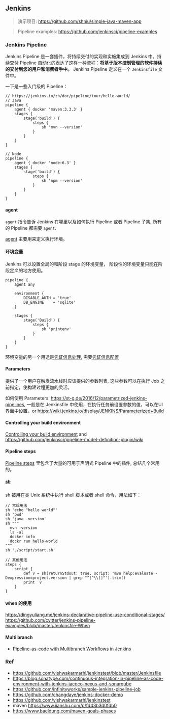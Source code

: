 
## Jenkins

> 演示项目: https://github.com/shniu/simple-java-maven-app

> Pipeline examples: https://github.com/jenkinsci/pipeline-examples

### Jenkins Pipeline

Jenkins Pipeline 是一套插件，将持续交付的实现和实施集成到 Jenkins 中。持续交付 Pipeline 自动化的表达了这样一种流程：**将基于版本控制管理的软件持续的交付到您的用户和消费者手中。** Jenkins Pipeline 定义在一个 `Jenkinsfile` 文件中。

一下是一些入门级的 Pipeline：

```
// https://jenkins.io/zh/doc/pipeline/tour/hello-world/
// Java
pipeline {
    agent { docker 'maven:3.3.3' }
    stages {
        stage('build') {
            steps {
                sh 'mvn --version'
            }
        }
    }
}

// Node
pipeline {
    agent { docker 'node:6.3' }
    stages {
        stage('build') {
            steps {
                sh 'npm --version'
            }
        }
    }
}
```

#### agent

`agent` 指令告诉 Jenkins 在哪里以及如何执行 Pipeline 或者 Pipeline 子集, 所有的 Pipeline 都需要 `agent`.

[agent](https://jenkins.io/doc/book/pipeline/syntax/#agent) 主要用来定义执行环境。

#### 环境变量

Jenkins 可以设置全局的和阶段 stage 的环境变量， 阶段性的环境变量只能在阶段定义的地方使用。

```
pipeline {
    agent any

    environment {
        DISABLE_AUTH = 'true'
        DB_ENGINE    = 'sqlite'
    }

    stages {
        stage('Build') {
            steps {
                sh 'printenv'
            }
        }
    }
}
```

环境变量的另一个用途是[凭证信息处理](https://jenkins.io/doc/book/pipeline/jenkinsfile/#handling-credentials), 需要[凭证信息配置](https://jenkins.io/doc/book/using/using-credentials/#configuring-credentials)

#### Parameters

提供了一个用户在触发流水线时应该提供的参数列表, 这些参数可以在执行 Job 之前指定，使构建过程更加的灵活。

如何使用 Parameters: https://st-g.de/2016/12/parametrized-jenkins-pipelines, 一般是在 Jenkinsfile 中使用，在执行任务前设置参数的值，可以在UI界面中设置。or  https://wiki.jenkins.io/display/JENKINS/Parameterized+Build

#### Controlling your build environment

[Controlling your build environment](https://github.com/jenkinsci/pipeline-model-definition-plugin/wiki/Controlling-your-build-environment) and https://github.com/jenkinsci/pipeline-model-definition-plugin/wiki

#### Pipeline steps

[Pipeline steps](https://jenkins.io/doc/pipeline/steps/) 里包含了大量的可用于声明式 Pipeline 中的插件, 总结几个常用的。

##### [sh](https://jenkins.io/doc/pipeline/steps/workflow-durable-task-step/#sh-shell-script)

sh 被用在类 Unix 系统中执行 shell 脚本或者 shell 命令，用法如下：

```
// 常规用法
sh 'echo "hello world"'
sh 'pwd'
sh 'java -version'
sh """
  mvn -version
  ls -al
  docker info
  dockr run hello-world
"""
sh './script/start.sh'

// 其他用法
steps {
    script {
        def v = sh(returnStdout: true, script: 'mvn help:evaluate -Dexpression=project.version | grep "^[^\\[]"').trim()
        print  v
    }
}

```

#### when 的使用

https://dingyuliang.me/jenkins-declarative-pipeline-use-conditional-stages/
https://github.com/cvitter/jenkins-pipeline-examples/blob/master/Jenkinsfile-When

#### Multi branch

- [Pipeline-as-code with Multibranch Workflows in Jenkins](https://jenkins.io/blog/2015/12/03/pipeline-as-code-with-multibranch-workflows-in-jenkins/)


### Ref

* https://github.com/vishwakarmarhl/jenkinstest/blob/master/Jenkinsfile
*   https://blog.sonatype.com/continuous-integration-in-pipeline-as-code-environment-with-jenkins-jacoco-nexus-and-sonarqube
*   https://github.com/infinityworks/sample-jenkins-pipeline-job
*   https://github.com/changdaye/jenkins-docker-demo
*   https://github.com/vishwakarmarhl/jenkinstest
*   maven https://www.jianshu.com/p/fd43b3d0fdb0
*   https://www.baeldung.com/maven-goals-phases
